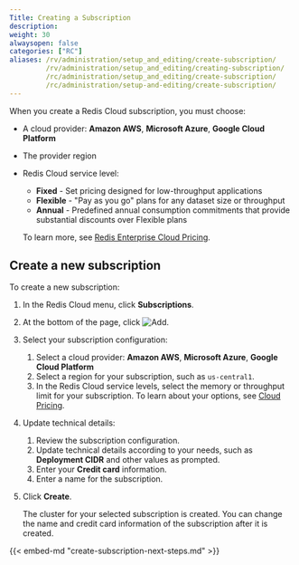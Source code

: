 ```yaml
---
Title: Creating a Subscription
description:
weight: 30
alwaysopen: false
categories: ["RC"]
aliases: /rv/administration/setup_and_editing/create-subscription/
         /rv/administration/setup_and_editing/creating-subscription/
         /rc/administration/setup_and_editing/create-subscription/
         /rc/administration/setup-and-editing/create-subscription/
---
```

When you create a Redis Cloud subscription, you must choose:

- A cloud provider: **Amazon AWS**, **Microsoft Azure**, **Google Cloud Platform**
- The provider region
- Redis Cloud service level:
    - **Fixed** - Set pricing designed for low-throughput applications  
    - **Flexible**  - "Pay as you go" plans for any dataset size or throughput  
    - **Annual** - Predefined annual consumption commitments that provide substantial discounts over Flexible plans  

    To learn more, see [Redis Enterprise Cloud Pricing](https://redislabs.com/redis-enterprise-cloud/pricing/).

## Create a new subscription

To create a new subscription:

1. In the Redis Cloud menu, click **Subscriptions**.
1. At the bottom of the page, click ![Add](/images/rs/icon_add.png#no-click "Add").
1. Select your subscription configuration:

    1. Select a cloud provider: **Amazon AWS**, **Microsoft Azure**, **Google Cloud Platform**
    1. Select a region for your subscription, such as `us-central1`.
    1. In the Redis Cloud service levels, select the memory or throughput limit for your subscription.  To learn about your options, see [Cloud Pricing](https://redislabs.com/redis-enterprise-cloud/pricing/).
<!--
        - Fixed - You can also select either [Replication]({{< relref "/rc/concepts/clustering.md" >}}) or Multi-Availability Zone (Multi-AZ)
        - Flexible - You can also select a subscription with [Redis on Flash (RoF)]({{< relref "/rs/concepts/memory-architecture/redis-flash.md" >}}) support
        - Customize - You can:
            - [**Build a Plan**]({{< relref "/rc/administration/setup/customize-pro.md" >}}) to follow a sizing process where you tell us your requirements and we give you a subscription that's just right for you.
            - **Request Pricing** to customize an Ultimate subscription that includes annual payments, premium support, and customer success packages.
-->
4. Update technical details:

    1. Review the subscription configuration.
    1. Update technical details according to your needs, such as **Deployment CIDR** and other values as prompted.
    1. Enter your **Credit card** information.
    1. Enter a name for the subscription.
1. Click **Create**.

    The cluster for your selected subscription is created.
    You can change the name and credit card information of the subscription after it is created.

{{< embed-md "create-subscription-next-steps.md"  >}}